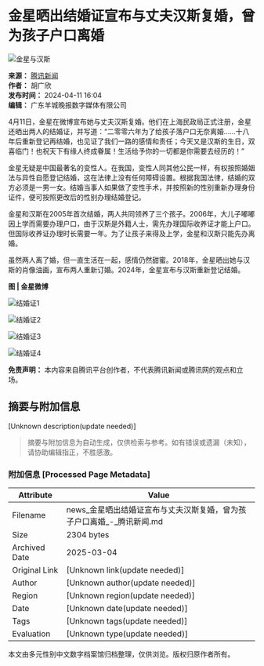 # 金星晒出结婚证宣布与丈夫汉斯复婚，曾为孩子户口离婚

![金星与汉斯](https://inews.gtimg.com/om_bt/OxZyuiygyR7ofGcH9h4jJ0gzZYQ7Jf8JXecYsqDBqL4XIAA/641)

**来源：** [腾讯新闻](https://news.qq.com)  
**作者：** 胡广欣  
**发布时间：** 2024-04-11 16:04  
**编辑：** 广东羊城晚报数字媒体有限公司  

4月11日，金星在微博宣布她与丈夫汉斯复婚。他们在上海民政局正式注册，金星还晒出两人的结婚证，并写道：“二零零六年为了给孩子落户口无奈离婚……十八年后重新登记再结婚，也见证了我们一路的感情和责任；今天又是汉斯的生日，双喜临门！也祝天下有缘人终成眷属！生活给予你的一切都是你需要去经历的！”

金星无疑是中国最著名的变性人。在我国，变性人同其他公民一样，有权按照婚姻法与异性自愿登记结婚，这在法律上没有任何障碍设置。根据我国法律，结婚的双方必须是一男一女。结婚当事人如果做了变性手术，并按照新的性别重新办理身份证件，便可按照更改后的性别办理结婚登记。

金星和汉斯在2005年首次结婚，两人共同领养了三个孩子。2006年，大儿子嘟嘟因上学而需要办理户口，由于汉斯是外籍人士，需先办理国际收养证才能上户口。但国际收养证办理时长需要一年。为了让孩子来得及上学，金星和汉斯只能先办离婚。

虽然两人离了婚，但一直生活在一起，感情仍然甜蜜。2018年，金星晒出她与汉斯的肖像油画，宣布两人重新订婚。2024年，金星宣布与汉斯重新登记结婚。

**图 | 金星微博**

![结婚证1](https://inews.gtimg.com/om_bt/OZPbzhwbt-OWwckA-o6YyPpGgc5DnalxIPu19rZE7VNqQAA/641)

![结婚证2](https://inews.gtimg.com/om_bt/ONrtrJn7OTBoXHHZgwChLS9pGtHFW5X70MfmhzMbA6oXMAA/641)

![结婚证3](https://inews.gtimg.com/om_bt/ORzkWWSEIYt6J2QJ86mfWuA0ITynADr-ChNLjgj4XBHWsAA/641)

![结婚证4](https://inews.gtimg.com/om_bt/OE2LeiTuMRyOUtHMGzAFidkx872M0TxgA5KIjkQFxhMcYAA/641)

**免责声明：** 本内容来自腾讯平台创作者，不代表腾讯新闻或腾讯网的观点和立场。
<!-- tcd_original_link https://news.qq.com/rain/a/20240411A05TYV00 -->


## 摘要与附加信息

<!-- tcd_abstract -->
[Unknown description(update needed)]
<!-- tcd_abstract_end -->

> 摘要与附加信息为自动生成，仅供检索与参考。如有错误或遗漏（未知），请协助编辑指正，不胜感激。

### 附加信息 [Processed Page Metadata]

| Attribute       | Value                                  |
|-----------------|----------------------------------------|
| Filename        | news_金星晒出结婚证宣布与丈夫汉斯复婚，曾为孩子户口离婚_-_腾讯新闻.md                             |
| Size            | 2304 bytes                           |
| Archived Date   | 2025-03-04                             |
| Original Link   | [Unknown link(update needed)]                       |
| Author          | [Unknown author(update needed)]                               |
| Region          | [Unknown region(update needed)]                               |
| Date            | [Unknown date(update needed)]                                 |
| Tags            | [Unknown tags(update needed)]                                 |
| Evaluation            | [Unknown type(update needed)]                                 |
<!-- tcd_table_end -->

本文由多元性别中文数字档案馆归档整理，仅供浏览。版权归原作者所有。
